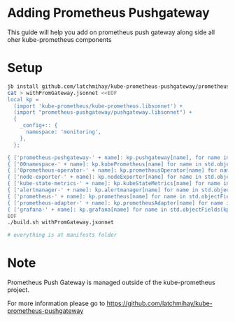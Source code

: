# Adding Prometheus Pushgateway
This guide will help you add on prometheus push gateway along side all oher kube-prometheus components

# Setup

```bash
jb install github.com/latchmihay/kube-prometheus-pushgateway/prometheus-pushgateway
cat > withPromGateway.jsonnet <<EOF
local kp =
  (import 'kube-prometheus/kube-prometheus.libsonnet') +
  (import "prometheus-pushgateway/pushgateway.libsonnet") +
  {
    _config+:: {
      namespace: 'monitoring',
    },
  };

{ ['prometheus-pushgateway-' + name]: kp.pushgateway[name], for name in std.objectFields(kp.pushgateway) } +
{ ['00namespace-' + name]: kp.kubePrometheus[name] for name in std.objectFields(kp.kubePrometheus) } +
{ ['0prometheus-operator-' + name]: kp.prometheusOperator[name] for name in std.objectFields(kp.prometheusOperator) } +
{ ['node-exporter-' + name]: kp.nodeExporter[name] for name in std.objectFields(kp.nodeExporter) } +
{ ['kube-state-metrics-' + name]: kp.kubeStateMetrics[name] for name in std.objectFields(kp.kubeStateMetrics) } +
{ ['alertmanager-' + name]: kp.alertmanager[name] for name in std.objectFields(kp.alertmanager) } +
{ ['prometheus-' + name]: kp.prometheus[name] for name in std.objectFields(kp.prometheus) } +
{ ['prometheus-adapter-' + name]: kp.prometheusAdapter[name] for name in std.objectFields(kp.prometheusAdapter) } +
{ ['grafana-' + name]: kp.grafana[name] for name in std.objectFields(kp.grafana) }
EOF
./build.sh withPromGateway.jsonnet

# everything is at manifests folder
```

# Note
Prometheus Push Gateway is managed outside of the kube-prometheus project.

For more information please go to https://github.com/latchmihay/kube-prometheus-pushgateway
